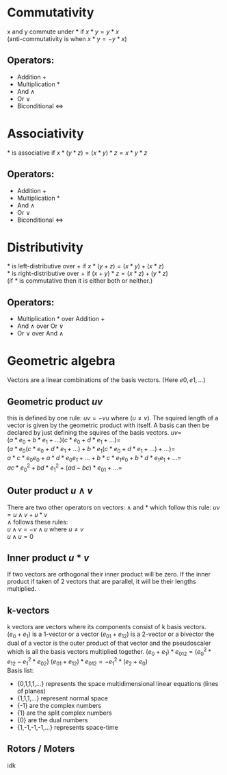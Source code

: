 # Commutativity
 x and y commute under $*$ if $x*y=y*x$  
 (anti-commutativity is when $x*y=-y*x$)
 ## Operators:
 * Addition $+$
 * Multiplication $*$
 * And $\land$
 * Or $\lor$
 * Biconditional $\iff$
# Associativity
$*$ is associative if $x*(y*z)=(x*y)*z=x*y*z$
 ## Operators:
 * Addition $+$
 * Multiplication $*$
 * And $\land$
 * Or $\lor$
 * Biconditional $\iff$
# Distributivity
$*$ is left-distributive over $+$ if $x*(y+z)=(x*y)+(x*z)$  
$*$ is right-distributive over $+$ if $(x+y)*z=(x*z)+(y*z)$  
(if $*$ is commutative then it is either both or neither.)
 ## Operators:
 * Multiplication $*$ over Addition $+$
 * And $\land$ over Or $\lor$
 * Or $\lor$ over And $\land$
# Geometric algebra
Vectors are a linear combinations of the basis vectors. (Here $e0,e1,...$)
## Geometric product $uv$
this is defined by one rule: $uv = -vu$ where $(u \neq v)$.
The squired length of a vector is given by the geometric product with itself.
A basis can then be declared by just defining the squires of the basis vectors.
$uv =$  
$(a*e_0+b*e_1+...)(c*e_0+d*e_1+...) =$  
$(a*e_0(c*e_0+d*e_1+...)+b*e_1(c*e_0+d*e_1+...)+...) =$  
$a*c*e_0e_0+a*d*e_0e_1+...+b*c*e_1e_0+b*d*e_1e_1+... =$  
$ac*e_0^2+bd*e_1^2+(ad-bc)*e_{01}+... =$
## Outer product $u \land v$
There are two other operators on vectors:  $\land$ and $*$ which follow this rule:
$uv = u \land v + u * v$  
$\land$ follows these rules:  
$u \land v = - v \land u$ where $u \neq v$  
$u \land u = 0$
## Inner product $u*v$
If two vectors are orthogonal their inner product will be zero.
If the inner product if taken of 2 vectors that are parallel, it will be their lengths multiplied.
## k-vectors
k vectors are vectors where its components consist of k basis vectors.  
$(e_0+e_1)$ is a 1-vector or a vector
$(e_{01}+e_{12})$ is a 2-vector or a bivector
the dual of a vector is the outer product of that vector and the pseudoscaler which is all the basis vectors multiplied together.
$(e_0+e_1)*e_{012} = (e_0^2*e_{12}-e_1^2*e_{02})$
$(e_{01}+e_{12})*e_{012} = -e_1^2*(e_{2}+e_{0})$  
Basis list:
* {0,1,1,1,...} represents the space multidimensional linear equations (lines of planes)
* {1,1,1,...} represent normal space
* {-1} are the complex numbers
* {1} are the split complex numbers
* {0} are the dual numbers
* {1,-1,-1,-1,...} represents space-time
## Rotors / Moters
idk
